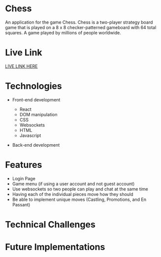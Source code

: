 # Chess
An application for the game Chess.  Chess is a two-player strategy board game that is played on a 8 x 8 checker-patterned gameboard with 64 total squares.  A game played by millions of people worldwide.

# Live Link
<a href="https://powerful-mountain-20313.herokuapp.com/gameBoard">LIVE LINK HERE</a>

# Technologies
- Front-end development
    - React
    - DOM manipulation
    - CSS
    - Websockets
    - HTML
    - Javascript
    
 - Back-end development
<!-- TBD -->
 
 # Features
 - Login Page
 - Game menu (if using a user account and not guest account)
 - Use websockets so two people can play and chat at the same time
 - Having each of the individual pieces move how they should
 - Be able to implement unique moves (Castling,  Promotions, and En Passant)

# Technical Challenges
<!-- TBD -->

# Future Implementations
<!-- TBD -->
